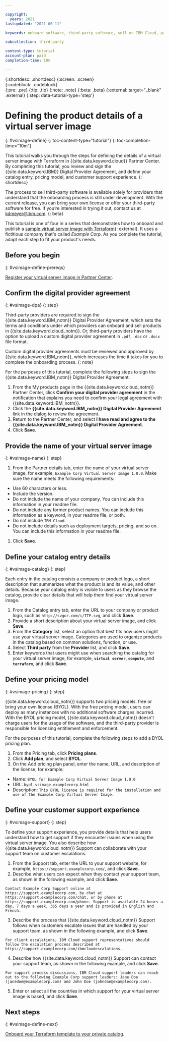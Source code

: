```yaml
---

copyright:
  years: 2021
lastupdated: "2021-06-11"

keywords: onboard software, third-party software, sell on IBM Cloud, partner center, virtual server image, virtual machine image, image, vm, vsi, product details, catalog entry, support, pricing, BYOL, terraform, catalog

subcollection: third-party

content-type: tutorial
account-plan: paid
completion-time: 10m 

---
```


{:shortdesc: .shortdesc}
{:screen: .screen}  
{:codeblock: .codeblock}  
{:pre: .pre}
{:tip: .tip}
{:note: .note}
{:beta: .beta}
{:external: target="_blank" .external}
{:step: data-tutorial-type='step'} 


# Defining the product details of a virtual server image
{: #vsimage-define}
{: toc-content-type="tutorial"} 
{: toc-completion-time="10m"} 

This tutorial walks you through the steps for defining the details of a virtual server image with Terraform in {{site.data.keyword.cloud}} Partner Center. By completing this tutorial, you review and sign the {{site.data.keyword.IBM}} Digital Provider Agreement, and define your catalog entry, pricing model, and customer support experience. 
{: shortdesc}

The process to sell third-party software is available solely for providers that understand that the onboarding process is still under development. With the current release, you can bring your own license or offer your third-party software for free. If you’re interested in trying it out, contact us at kdmeyer@ibm.com.
{: beta}

This tutorial is one of four in a series that demonstrates how to onboard and publish a [sample virtual server image with Terraform](https://github.com/IBM-Cloud/isv-vsi-product-deploy-sample/tree/v1.0){: external}. It uses a fictitious company that's called *Example Corp*. As you complete the tutorial, adapt each step to fit your product's needs.

## Before you begin
{: #vsimage-define-prereqs}

[Register your virtual server image in Partner Center](/docs/third-party?topic=third-party-vsimage-register).

## Confirm the digital provider agreement
{: #vsimage-dpa}
{: step}

Third-party providers are required to sign the {{site.data.keyword.IBM_notm}} Digital Provider Agreement, which sets the terms and conditions under which providers can onboard and sell products in {{site.data.keyword.cloud_notm}}. Or, third-party providers have the option to upload a custom digital provider agreement in `.pdf`, `.doc` or `.docx` file format. 

Custom digital provider agreements must be reviewed and approved by {{site.data.keyword.IBM_notm}}, which increases the time it takes for you to complete the onboarding process. 
{: note}

For the purposes of this tutorial, complete the following steps to sign the {{site.data.keyword.IBM_notm}} Digital Provider Agreement. 

1. From the My products page in the {{site.data.keyword.cloud_notm}} Partner Center, click **Confirm your digital provider agreement** in the notification that explains you need to confirm your legal agreement with {{site.data.keyword.IBM_notm}}.
1. Click the **{{site.data.keyword.IBM_notm}} Digital Provider Agreement** link in the dialog to review the agreement. 
1. Return to the Partner Center, and select **I have read and agree to the {{site.data.keyword.IBM_notm}} Digital Provider Agreement**.
1. Click **Save**. 

## Provide the name of your virtual server image
{: #vsimage-name}
{: step}

1. From the Partner details tab, enter the name of your virtual server image, for example, `Example Corp Virtual Server Image 1.0.0`. Make sure the name meets the following requirements:
  
  * Use 60 characters or less.
  * Include the version.
  * Do not include the name of your company. You can include this information in your readme file.
  * Do not include any former product names. You can include this information as a keyword, in your readme file, or both.
  * Do not include `IBM Cloud`. 
  * Do not include details such as deployment targets, pricing, and so on. You can include this information in your readme file.   

1. Click **Save**.

## Define your catalog entry details
{: #vsimage-catalog}
{: step}

Each entry in the catalog consists a company or product logo, a short description that summarizes what the product is and its value, and other details. Because your catalog entry is visible to users as they browse the catalog, provide clear details that will help them find your virtual server image. 

1. From the Catalog entry tab, enter the URL to your company or product logo, such as `http://svgur.com/i/TTP.svg`, and click **Save**.
1. Provide a short description about your virtual server image, and click **Save**.
1. From the **Category** list, select an option that best fits how users might use your virtual server image. Categories are used to organize products in the catalog based on common solutions, function, or use.
1. Select **Third party** from the **Provider** list, and click **Save**.
1. Enter keywords that users might use when searching the catalog for your virtual server image, for example, **`virtual server`**, **`compute`**, and **`terraform`**, and click **Save**.

## Define your pricing model
{: #vsimage-pricing}
{: step}

{{site.data.keyword.cloud_notm}} supports two pricing models: free or bring your own license (BYOL). With the free pricing model, users can deploy as many instances with no additional software charges incurred. With the BYOL pricing model, {{site.data.keyword.cloud_notm}} doesn't charge users for the usage of the software, and the third-party provider is responsible for licensing entitlement and enforcement. 

For the purposes of this tutorial, complete the following steps to add a BYOL pricing plan. 

1. From the Pricing tab, click **Pricing plans**.
1. Click **Add plan**, and select **BYOL**.
1. On the Add pricing plan panel, enter the name, URL, and description of the license, for example: 

  * Name: `BYOL for Example Corp Virtual Server Image 1.0.0`
  * URL: `byol.vsimage.examplecorp.html`
  * Description: `This BYOL license is required for the installation and use of the Example Corp Virtual Server Image.`

## Define your customer support experience
{: #vsimage-support}
{: step}

To define your support experience, you provide details that help users understand how to get support if they encounter issues when using the virtual server image. You also describe how {{site.data.keyword.cloud_notm}} Support can collaborate with your support team on customer escalations.

1. From the Support tab, enter the URL to your support website, for example, `https://support.examplecorp.com/`, and click **Save**.
2. Describe what users can expect when they contact your support team, as shown in the following example, and click **Save**.

  `Contact Example Corp Support online at https://support.examplecorp.com, by chat at https://support.examplecorp.com/chat, or by phone at https://support.examplecorp.com/phone. Support is available 24 hours a day, 7 days a week, 365 days a year and is provided in English and French.`
  
3. Describe the process that {{site.data.keyword.cloud_notm}} Support follows when customers escalate issues that are handled by your support team, as shown in the following example, and click **Save**. 

  `For client escalations, IBM Cloud support representatives should follow the escalation process described at https://support.examplecorp.com/ibmcloudescalations.`
  
4. Describe how {{site.data.keyword.cloud_notm}} Support can contact your support team, as shown in the following example, and click **Save**.

  `For support process discussions, IBM Cloud support leaders can reach out to the following Example Corp support leaders: Jane Doe (janedoe@examplecorp.com) and John Doe (johndoe@examplecorp.com).`

5. Enter or select all the countries in which support for your virtual server image is based, and click **Save**.

## Next steps
{: #vsimage-define-next}

[Onboard your Terraform template to your private catalog](/docs/third-party?topic=third-party-vsimage-onboard). 







